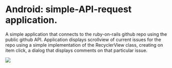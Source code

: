 # Android: simple-API-request application.
 A simple application that connects to the ruby-on-rails github repo using the public github API.
 Application displays scrollview of current issues for the repo using a simple implementation of the RecyclerView class, creating on item click, a dialog that displays comments on that particular issue. 
 
 
 ![](https://github.com/lighterletter/Dual-level-API-request/blob/master/sample/githubApiSample.gif)
